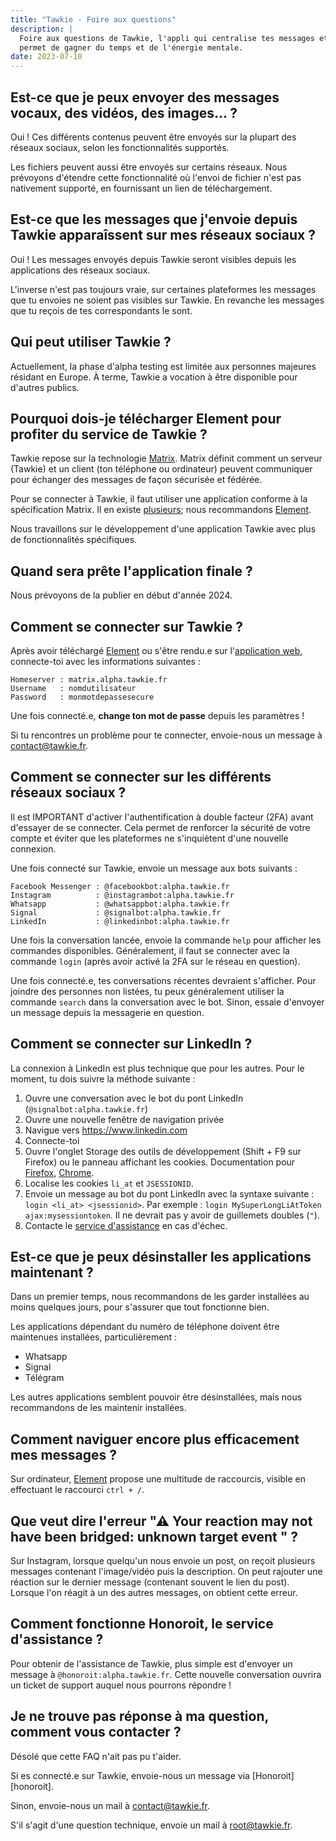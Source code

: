 ```yaml
---
title: "Tawkie - Foire aux questions"
description: |
  Foire aux questions de Tawkie, l'appli qui centralise tes messages et te
  permet de gagner du temps et de l'énergie mentale.
date: 2023-07-10
---
```



## Est-ce que je peux envoyer des messages vocaux, des vidéos, des images... ?

Oui ! Ces différents contenus peuvent être envoyés sur la plupart des réseaux
sociaux, selon les fonctionnalités supportés.

Les fichiers peuvent aussi être envoyés sur certains réseaux. Nous prévoyons
d'étendre cette fonctionnalité où l'envoi de fichier n'est pas nativement
supporté, en fournissant un lien de téléchargement.


## Est-ce que les messages que j'envoie depuis Tawkie apparaîssent sur mes réseaux sociaux ?

Oui ! Les messages envoyés depuis Tawkie seront visibles depuis les applications
des réseaux sociaux.

L'inverse n'est pas toujours vraie, sur certaines plateformes les messages que
tu envoies ne soient pas visibles sur Tawkie. En revanche les messages que tu
reçois de tes correspondants le sont.


## Qui peut utiliser Tawkie ?

Actuellement, la phase d'alpha testing est limitée aux personnes majeures
résidant en Europe. À terme, Tawkie a vocation à être disponible pour d'autres
publics.


## Pourquoi dois-je télécharger Element pour profiter du service de Tawkie ?

Tawkie repose sur la technologie [Matrix][matrix]. Matrix définit comment un
serveur (Tawkie) et un client (ton téléphone ou ordinateur) peuvent communiquer
pour échanger des messages de façon sécurisée et fédérée.

Pour se connecter à Tawkie, il faut utiliser une application conforme à la
spécification Matrix. Il en existe [plusieurs][matrix-clients]; nous
recommandons [Element][element].

Nous travaillons sur le développement d'une application Tawkie avec plus de
fonctionnalités spécifiques.

[matrix]: https://matrix.org/
[matrix-clients]: https://matrix.org/ecosystem/clients/
[element]: https://matrix.org/ecosystem/clients/element/


## Quand sera prête l'application finale ?

Nous prévoyons de la publier en début d'année 2024.


## Comment se connecter sur Tawkie ?

Après avoir téléchargé [Element][element] ou s'être rendu.e sur l'[application
web][element-web-alpha], connecte-toi avec les informations suivantes :

```
Homeserver : matrix.alpha.tawkie.fr
Username   : nomdutilisateur
Password   : monmotdepassesecure
```

Une fois connecté.e, **change ton mot de passe** depuis les paramètres !

Si tu rencontres un problème pour te connecter, envoie-nous un message à
[contact@tawkie.fr](mailto:contact@tawkie.fr).

[element-web-alpha]: https://element.alpha.tawkie.fr/


## Comment se connecter sur les différents réseaux sociaux ?

Il est IMPORTANT d'activer l'authentification à double facteur (2FA) avant
d'essayer de se connecter. Cela permet de renforcer la sécurité de votre compte
et éviter que les plateformes ne s'inquiètent d'une nouvelle connexion.

Une fois connecté sur Tawkie, envoie un message aux bots suivants :

```
Facebook Messenger : @facebookbot:alpha.tawkie.fr
Instagram          : @instagrambot:alpha.tawkie.fr
Whatsapp           : @whatsappbot:alpha.tawkie.fr
Signal             : @signalbot:alpha.tawkie.fr
LinkedIn           : @linkedinbot:alpha.tawkie.fr
```

Une fois la conversation lancée, envoie la commande `help` pour afficher les
commandes disponibles. Généralement, il faut se connecter avec la commande
`login` (après avoir activé la 2FA sur le réseau en question).

Une fois connecté.e, tes conversations récentes devraient s'afficher. Pour
joindre des personnes non listées, tu peux généralement utiliser la commande
`search` dans la conversation avec le bot. Sinon, essaie d'envoyer un message
depuis la messagerie en question.


## Comment se connecter sur LinkedIn ?

La connexion à LinkedIn est plus technique que pour les autres. Pour le moment, tu dois suivre la méthode suivante :

1. Ouvre une conversation avec le bot du pont LinkedIn
   (`@signalbot:alpha.tawkie.fr`)
2. Ouvre une nouvelle fenêtre de navigation privée
3. Navigue vers https://www.linkedin.com
4. Connecte-toi
5. Ouvre l'onglet Storage des outils de développement (Shift + F9 sur Firefox)
   ou le panneau affichant les cookies. Documentation pour
   [Firefox][cookies-firefox], [Chrome][cookies-chrome].
6. Localise les cookies `li_at` et `JSESSIONID`.
7. Envoie un message au bot du pont LinkedIn avec la syntaxe suivante : `login
   <li_at> <jsessionid>`. Par exemple : `login MySuperLongLiAtToken
   ajax:mysessiontoken`. Il ne devrait pas y avoir de guillemets doubles (`"`).
8. Contacte le [service d'assistance][helpdesk] en cas d'échec.

[cookies-firefox]: https://firefox-source-docs.mozilla.org/devtools-user/storage_inspector/index.html
[cookies-chrome]: https://developer.chrome.com/docs/devtools/application/cookies/
[helpdesk]: #comment-fonctionne-honoroit-le-service-de-dépannage-


## Est-ce que je peux désinstaller les applications maintenant ?

Dans un premier temps, nous recommandons de les garder installées au moins
quelques jours, pour s'assurer que tout fonctionne bien.

Les applications dépendant du numéro de téléphone doivent être maintenues
installées, particulièrement :
- Whatsapp
- Signal
- Télégram

Les autres applications semblent pouvoir être désinstallées, mais nous
recommandons de les maintenir installées.


## Comment naviguer encore plus efficacement mes messages ?

Sur ordinateur, [Element][element] propose une multitude de raccourcis, visible
en effectuant le raccourci `ctrl + /`.

## Que veut dire l'erreur "⚠ Your reaction may not have been bridged: unknown target event " ?

Sur Instagram, lorsque quelqu'un nous envoie un post, on reçoit plusieurs
messages contenant l'image/vidéo puis la description. On peut rajouter une
réaction sur le dernier message (contenant souvent le lien du post). Lorsque
l'on réagit à un des autres messages, on obtient cette erreur.

## Comment fonctionne Honoroit, le service d'assistance ?

Pour obtenir de l'assistance de Tawkie, plus simple est d'envoyer un message à
`@honoroit:alpha.tawkie.fr`. Cette nouvelle conversation ouvrira un ticket de
support auquel nous pourrons répondre !

## Je ne trouve pas réponse à ma question, comment vous contacter ?

Désolé que cette FAQ n'ait pas pu t'aider.

Si es connecté.e sur Tawkie, envoie-nous un message via
[Honoroit][honoroit].

Sinon, envoie-nous un mail à [contact@tawkie.fr](mailto:contact@tawkie.fr).

S'il s'agit d'une question technique, envoie un mail à [root@tawkie.fr](mailto:root@tawkie.fr).
